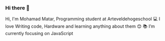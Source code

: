 ### Hi there 👋
Hi, I'm Mohamad Matar, Programming student at Arteveldehogeschool
💻 I love Writing code, Hardware and learning anything about them 😊
📚 I’m currently focusing on JavaScript
